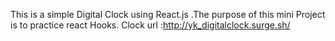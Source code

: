 This is a simple Digital Clock using React.js .The purpose of this mini Project is to practice react Hooks.
Clock url :http://yk_digitalclock.surge.sh/
